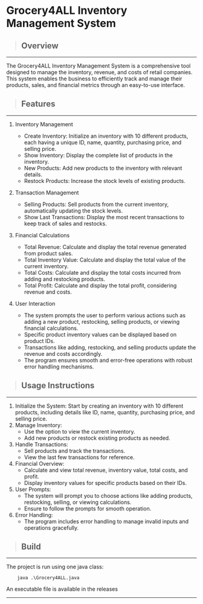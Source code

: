 # Grocery4ALL Inventory Management System

> ## Overview

---

The Grocery4ALL Inventory Management System is a comprehensive tool designed to manage the inventory, revenue, and costs of retail companies. This system enables the business to efficiently track and manage their products, sales, and financial metrics through an easy-to-use interface.

> ## Features

---

1. Inventory Management

   - Create Inventory: Initialize an inventory with 10 different products, each having a unique ID, name, quantity, purchasing price, and selling price.
   - Show Inventory: Display the complete list of products in the inventory.
   - New Products: Add new products to the inventory with relevant details.
   - Restock Products: Increase the stock levels of existing products.

2. Transaction Management

   - Selling Products: Sell products from the current inventory, automatically updating the stock levels.
   - Show Last Transactions: Display the most recent transactions to keep track of sales and restocks.

3. Financial Calculations

   - Total Revenue: Calculate and display the total revenue generated from product sales.
   - Total Inventory Value: Calculate and display the total value of the current inventory.
   - Total Costs: Calculate and display the total costs incurred from adding and restocking products.
   - Total Profit: Calculate and display the total profit, considering revenue and costs.

4. User Interaction
   - The system prompts the user to perform various actions such as adding a new product, restocking, selling products, or viewing financial calculations.
   - Specific product inventory values can be displayed based on product IDs.
   - Transactions like adding, restocking, and selling products update the revenue and costs accordingly.
   - The program ensures smooth and error-free operations with robust error handling mechanisms.

> ## Usage Instructions

---

1. Initialize the System: Start by creating an inventory with 10 different products, including details like ID, name, quantity, purchasing price, and selling price.
2. Manage Inventory:
   - Use the option to view the current inventory.
   - Add new products or restock existing products as needed.
3. Handle Transactions:
   - Sell products and track the transactions.
   - View the last few transactions for reference.
4. Financial Overview:
   - Calculate and view total revenue, inventory value, total costs, and profit.
   - Display inventory values for specific products based on their IDs.
5. User Prompts:
   - The system will prompt you to choose actions like adding products, restocking, selling, or viewing calculations.
   - Ensure to follow the prompts for smooth operation.
6. Error Handling:
   - The program includes error handling to manage invalid inputs and operations gracefully.

> ## Build

---

The project is run using one java class:

        java .\Grocery4ALL.java

An executable file is available in the releases

---
